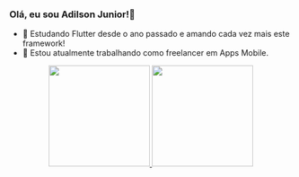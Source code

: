 ### Olá, eu sou Adilson Junior!👋

- 🌱 Estudando Flutter desde o ano passado e amando cada vez mais este framework!
- 🔭 Estou atualmente trabalhando como freelancer em Apps Mobile.

<div align="center">
  <a href="https://github.com/adilsonjunior10">
  <img height="180em" src="https://github-readme-stats.vercel.app/api?username=adilsonjunior10&show_icons=true&theme=dracula&include_all_commits=true&count_private=true"/>
  <img height="180em" src="https://github-readme-stats.vercel.app/api/top-langs/?username=adilsonjunior10&layout=compact&langs_count=7&theme=dracula"/>
</div>
